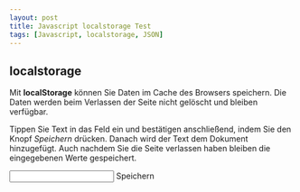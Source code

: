 ```yaml
---
layout: post
title: Javascript localstorage Test
tags: [Javascript, localstorage, JSON]
---
```


<script src="/js/jquery-1.11.2.min.js"></script>
<script src="/js/local-storage-test.js"></script>

## localstorage

Mit **localStorage** können Sie Daten im Cache des Browsers speichern. Die Daten werden beim Verlassen der Seite nicht gelöscht und bleiben verfügbar. 

Tippen Sie Text in das Feld ein und bestätigen anschließend, indem Sie den Knopf _Speichern_ drücken. Danach wird der Text dem Dokument hinzugefügt. Auch nachdem Sie die Seite verlassen haben bleiben die eingegebenen Werte gespeichert.

<div class="input-group">
    <input type="text" class="form-control">
    <span class="input-group-addon">Speichern</span>
</div>

<ul class="text"></ul>